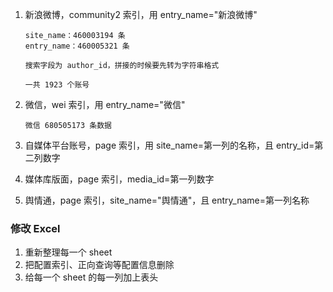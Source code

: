 

1. 新浪微博，community2 索引，用 entry_name="新浪微博" 

       site_name：460003194 条  
       entry_name：460005321 条  

       搜索字段为 author_id，拼接的时候要先转为字符串格式  

       一共 1923 个账号  
    
    
2. 微信，wei 索引，用 entry_name="微信"

       微信 680505173 条数据  

3. 自媒体平台账号，page 索引，用 site_name=第一列的名称，且 entry_id=第二列数字  

4. 媒体库版面，page 索引，media_id=第一列数字  

5. 舆情通，page 索引，site_name="舆情通"，且 entry_name=第一列名称  



### 修改 Excel  

1. 重新整理每一个 sheet  
2. 把配置索引、正向查询等配置信息删除  
3. 给每一个 sheet 的每一列加上表头  








